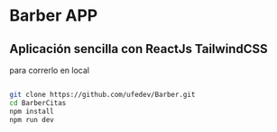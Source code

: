 # Barber APP

## Aplicación sencilla con ReactJs TailwindCSS

para correrlo en local

```bash

git clone https://github.com/ufedev/Barber.git
cd BarberCitas
npm install
npm run dev

```
